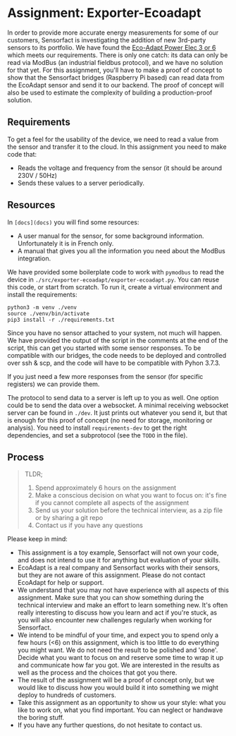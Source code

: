 # Assignment: Exporter-Ecoadapt

In order to provide more accurate energy measurements for some of our customers, Sensorfact is investigating the addition of new 3rd-party sensors to its portfolio. We have found the [Eco-Adapt Power Elec 3 or 6](https://www.eco-adapt.com/products/) which meets our requirements. There is only one catch: its data can only be read via ModBus (an industrial fieldbus protocol), and we have no solution for that yet. For this assignment, you'll have to make a proof of concept to show that the Sensorfact bridges (Raspberry Pi based) can read data from the EcoAdapt sensor and send it to our backend. The proof of concept will also be used to estimate the complexity of building a production-proof solution.

## Requirements

To get a feel for the usability of the device, we need to read a value from the sensor and transfer it to the cloud. In this assignment you need to make code that:

- Reads the voltage and frequency from the sensor (it should be around 230V / 50Hz)
- Sends these values to a server periodically.

## Resources

In `[docs](docs)` you will find some resources:

- A user manual for the sensor, for some background information. Unfortunately it is in French only.
- A manual that gives you all the information you need about the ModBus integration.

We have provided some boilerplate code to work with `pymodbus` to read the device in `./src/exporter-ecoadapt/exporter-ecoadapt.py`. You can reuse this code, or start from scratch. To run it, create a virtual environment and install the requirements:

```shell
python3 -m venv ./venv
source ./venv/bin/activate
pip3 install -r ./requirements.txt
```

Since you have no sensor attached to your system, not much will happen. We have provided the output of the script in the comments at the end of the script, this can get you started with some sensor responses. To be compatible with our bridges, the code needs to be deployed and controlled over ssh & scp, and the code will have to be compatible with Pyhon 3.7.3.

If you just need a few more responses from the sensor (for specific registers) we can provide them.

The protocol to send data to a server is left up to you as well. One option could be to send the data over a websocket. A minimal receiving websocket server can be found in `./dev`. It just prints out whatever you send it, but that is enough for this proof of concept (no need for storage, monitoring or analysis). You need to install `requirements-dev` to get the right dependencies, and set a subprotocol (see the `TODO` in the file).

## Process

> TLDR;
> 1. Spend approximately 6 hours on the assignment
> 2. Make a conscious decision on what you want to focus on: it's fine if you
cannot complete all aspects of the assignment
> 3. Send us your solution before the technical interview, as a zip file or by sharing a git repo
> 4. Contact us if you have any questions

Please keep in mind:

- This assignment is a toy example, Sensorfact will not own your code, and does not intend to use it for anything but evaluation of your skills.
- EcoAdapt is a real company and Sensorfact works with their sensors, but they are not aware of this assignment. Please do not contact EcoAdapt for help or support.
- We understand that you may not have experience with all aspects of this assignment. Make sure that you can show something during the technical interview and make an effort to learn something new. It's often really interesting to discuss how you learn and act if you're stuck, as you will also encounter new challenges regularly when working for Sensorfact.
- We intend to be mindful of your time, and expect you to spend only a few hours (<6) on this assignment, which is too little to do everything you might want. We do not need the result to be polished and 'done'. Decide what you want to focus on and reserve some time to wrap it up and communicate how far you got. We are interested in the results as well as the process and the choices that got you there.
- The result of the assignment will be a proof of concept only, but we would like to discuss how you would build it into something we might deploy to hundreds of customers.
- Take this assignment as an opportunity to show us your style: what you like to work on, what you find important. You can neglect or handwave the boring stuff.
- If you have any further questions, do not hesitate to contact us.
